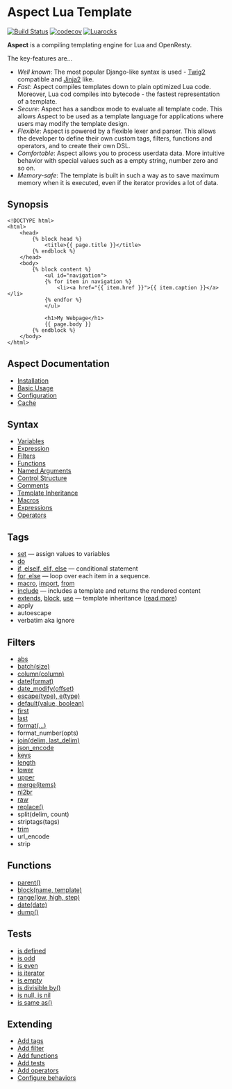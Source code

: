 Aspect Lua Template
===================

[![Build Status](https://travis-ci.org/unifire-app/aspect.svg?branch=master)](https://travis-ci.org/unifire-app/aspect)
[![codecov](https://codecov.io/gh/unifire-app/aspect/branch/master/graph/badge.svg)](https://codecov.io/gh/unifire-app/aspect)
[![Luarocks](https://img.shields.io/badge/LuaRocks-Aspect-blue)](https://luarocks.org/modules/unifire/aspect)


**Aspect** is a compiling templating engine for Lua and OpenResty.


The key-features are...
* _Well known_: The most popular Django-like syntax is used - 
  [Twig2](https://twig.symfony.com/doc/2.x/templates.html) compatible and [Jinja2](https://jinja.palletsprojects.com/en/2.10.x/templates/) like.
* _Fast_: Aspect compiles templates down to plain optimized Lua code. 
  Moreover, Lua cod compiles into bytecode - the fastest representation of a template.
* _Secure_: Aspect has a sandbox mode to evaluate all template code. 
  This allows Aspect to be used as a template language for applications where users may modify the template design.
* _Flexible_: Aspect is powered by a flexible lexer and parser. 
  This allows the developer to define their own custom tags, filters, functions and operators, and to create their own DSL.
* _Comfortable_: Aspect allows you to process userdata data. 
  More intuitive behavior with special values such as a empty string, number zero and so on.
* _Memory-safe_: The template is built in such a way as to save maximum memory when it is executed, 
  even if the iterator provides a lot of data.

Synopsis
--------

```twig
<!DOCTYPE html>
<html>
    <head>
        {% block head %}
            <title>{{ page.title }}</title>
        {% endblock %}
    </head>
    <body>
        {% block content %}
            <ul id="navigation">
            {% for item in navigation %}
                <li><a href="{{ item.href }}">{{ item.caption }}</a></li>
            {% endfor %}
            </ul>
    
            <h1>My Webpage</h1>
            {{ page.body }}
        {% endblock %}
    </body>
</html>
```

Aspect Documentation
--------------------

* [Installation](./docs/installation.md)
* [Basic Usage](./docs/api.md#basic-api-usage)
* [Configuration](./docs/api.md#options)
* [Cache](./docs/api.md#cache)

Syntax
------

* [Variables](./docs/syntax.md#variables)
* [Expression](./docs/syntax.md#expressions)
* [Filters](./docs/syntax.md#filters)
* [Functions](./docs/syntax.md#functions)
* [Named Arguments](./docs/syntax.md#named-arguments)
* [Control Structure](./docs/syntax.md#control-structure)
* [Comments](./docs/syntax.md#comments)
* [Template Inheritance](./docs/syntax.md#template-inheritance)
* [Macros](./docs/syntax.md#macros)
* [Expressions](./docs/syntax.md#expressions)
* [Operators](./docs/syntax.md#operators)

Tags
----

* [set](./docs/tags/set.md) — assign values to variables
* [do](./docs/tags/do.md) 
* [if, elseif, elif, else](./docs/tags/if.md) — conditional statement
* [for, else](./docs/tags/for.md) — loop over each item in a sequence.
* [macro](./docs/tags/macro.md), [import](./docs/tags/macro.md#importing-macros), [from](./docs/tags/macro.md#importing-macros)
* [include](./docs/tags/include.md) — includes a template and returns the rendered content
* [extends](./docs/tags/extends.md), [block](./docs/tags/extends.md#block), [use](./docs/tags/extends.md#use) — 
  template inheritance ([read more](./docs/syntax.md#template-inheritance))
* apply
* autoescape
* verbatim aka ignore

Filters
-------

* [abs](./docs/filters/abs.md)
* [batch(size)](./docs/filters/batch.md)
* [column(column)](./docs/filters/columns.md)
* [date(format)](./docs/filters/date.md)
* [date_modify(offset)](./docs/filters/date_modify.md)
* [escape(type), e(type)](./docs/filters/escape.md)
* [default(value, boolean)](./docs/filters/default.md)
* [first](./docs/filters/first.md)
* [last](./docs/filters/last.md)
* [format(...)](./docs/filters/format.md)
* format_number(opts)
* [join(delim, last_delim)](./docs/filters/join.md)
* [json_encode](./docs/filters/json_encode.md)
* [keys](./docs/filters/keys.md)
* [length](./docs/filters/length.md)
* [lower](./docs/filters/lower.md)
* [upper](./docs/filters/lower.md)
* [merge(items)](./docs/filters/merge.md)
* [nl2br](./docs/filters/nl2br.md)
* [raw](./docs/filters/raw.md)
* [replace()](./docs/filters/replace.md)
* split(delim, count)
* striptags(tags)
* [trim](./docs/filters/trim.md)
* url_encode
* strip

Functions
---------

* [parent()](./docs/tags/extends.md#parent)
* [block(name, template)](./docs/tags/extends.md#block-function)
* [range(low, high, step)](./docs/funcs/range.md)
* [date(date)](./docs/funcs/date.md)
* [dump()](./docs/funcs/dump.md)

Tests
-----

* [is defined](./docs/tests/defined.md)
* [is odd](./docs/tests/odd.md)
* [is even](./docs/tests/even.md)
* [is iterator](./docs/tests/iterator.md)
* [is empty](./docs/tests/empty.md)
* [is divisible by()](./docs/tests/divisible_by.md)
* [is null, is nil](./docs/tests/null.md)
* [is same as()](./docs/tests/same_as.md)

Extending
---------

* [Add tags](./docs/api.md#add-tags)
* [Add filter](./docs/api.md#add-filters)
* [Add functions](./docs/api.md#add-functions)
* [Add tests](./docs/api.md#add-tests)
* [Add operators](./docs/api.md#add-operators)
* [Configure behaviors](./docs/api.md#behaviors)